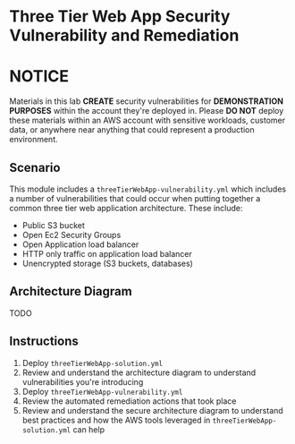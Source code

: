 # Three Tier Web App Security Vulnerability and Remediation

# NOTICE
Materials in this lab **CREATE** security vulnerabilities for **DEMONSTRATION PURPOSES** within the account they're deployed in.  Please **DO NOT** deploy these materials within an AWS account with sensitive workloads, customer data, or anywhere near anything that could represent a production environment.

## Scenario
This module includes a `threeTierWebApp-vulnerability.yml` which includes a number of vulnerabilities that could occur when putting together a common three tier web application architecture.  These include:

* Public S3 bucket
* Open Ec2 Security Groups
* Open Application load balancer
* HTTP only traffic on application load balancer
* Unencrypted storage (S3 buckets, databases)

## Architecture Diagram
TODO

## Instructions
1. Deploy `threeTierWebApp-solution.yml`
2. Review and understand the architecture diagram to understand vulnerabilities you're introducing
3. Deploy `threeTierWebApp-vulnerability.yml`
4. Review the automated remediation actions that took place
5. Review and understand the secure architecture diagram to understand best practices and how the AWS tools leveraged in `threeTierWebApp-solution.yml` can help